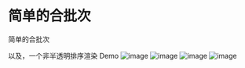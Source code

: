 ﻿# 简单的合批次
简单的合批次

以及，一个非半透明排序渲染 Demo
![image](https://github.com/whisperlin/utils/blob/master/unity/MeshConbine/demo.tga)
![image](https://github.com/whisperlin/utils/blob/master/unity/MeshConbine/demo.png)
![image](https://github.com/whisperlin/utils/blob/master/unity/MeshConbine/demo1.png)
![image](https://github.com/whisperlin/utils/blob/master/unity/MeshConbine/demo2.png)

